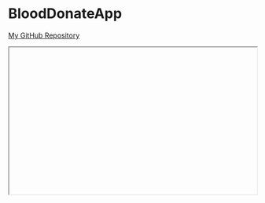 # BloodDonateApp
[My GitHub Repository](https://github.com/your-username/your-repository)
<iframe src="https://example.com](https://reactnative.dev/docs/environment-setup" width="100%" height="300px"></iframe>
